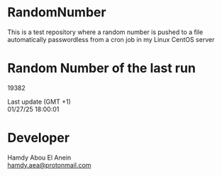 # RandomNumber    
This is a test repository where a random number is pushed to a file automatically passwordless from a cron job in my Linux CentOS server    
# Random Number of the last run   
19382
      
Last update (GMT +1)    
01/27/25 18:00:01
# Developer    
Hamdy Abou El Anein   
hamdy.aea@protonmail.com

